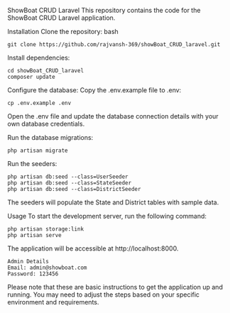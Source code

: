 ShowBoat CRUD Laravel
This repository contains the code for the ShowBoat CRUD Laravel application.

Installation
Clone the repository:
bash
```
git clone https://github.com/rajvansh-369/showBoat_CRUD_laravel.git
```

Install dependencies:
```
cd showBoat_CRUD_laravel
composer update

```
Configure the database:
Copy the .env.example file to .env:
```
cp .env.example .env
```


Open the .env file and update the database connection details with your own database credentials.

Run the database migrations:
```
php artisan migrate
```
Run the seeders:
```
php artisan db:seed --class=UserSeeder
php artisan db:seed --class=StateSeeder
php artisan db:seed --class=DistrictSeeder

```
The seeders will populate the State and District tables with sample data.

Usage
To start the development server, run the following command:

```
php artisan storage:link
php artisan serve

```
The application will be accessible at http://localhost:8000.
```
Admin Details
Email: admin@showboat.com
Password: 123456
```
Please note that these are basic instructions to get the application up and running. You may need to adjust the steps based on your specific environment and requirements.
